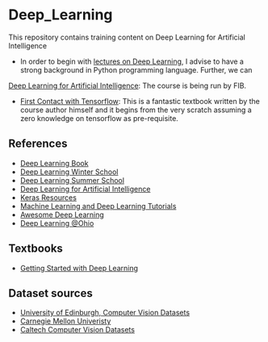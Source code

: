 # Deep_Learning
This repository contains training content on Deep Learning for Artificial Intelligence

* In order to begin with [lectures on Deep Learning](https://upc-mai-dl.github.io/), I advise to have a strong background in Python programming language. Further, we can 

[Deep Learning for Artificial Intelligence](http://dlai.deeplearning.barcelona/): The course is being run by FIB. 

* [First Contact with Tensorflow](http://jorditorres.org/research-teaching/tensorflow/first-contact-with-tensorflow-book/first-contact-with-tensorflow/): This is a fantastic textbook written by the course author himself and it begins from the very scratch assuming a zero knowledge on tensorflow as pre-requisite. 

## References
* [Deep Learning Book](http://www.deeplearningbook.org/)
* [Deep Learning Winter School](https://telecombcn-dl.github.io/2018-idl/)
* [Deep Learning Summer School](https://telecombcn-dl.github.io/2018-dlcv/)
* [Deep Learning for Artificial Intelligence](https://telecombcn-dl.github.io/2017-dlai/)
* [Keras Resources](https://github.com/fchollet/keras-resources/blob/master/README.md)
* [Machine Learning and Deep Learning Tutorials](https://github.com/ujjwalkarn/Machine-Learning-Tutorials)
* [Awesome Deep Learning](https://github.com/ChristosChristofidis/awesome-deep-learning#tutorials)
* [Deep Learning @Ohio](http://ace.cs.ohiou.edu/~razvan/courses/dl6890/index.html)

## Textbooks
* [Getting Started with Deep Learning]()

## Dataset sources
* [University of Edinburgh, Computer Vision Datasets](http://homepages.inf.ed.ac.uk/rbf/CVonline/Imagedbase.htm#remote)
* [Carnegie Mellon Univeristy](https://www.cs.cmu.edu/~cil/v-images.html)
* [Caltech Computer Vision Datasets](http://www.vision.caltech.edu/archive.html)
